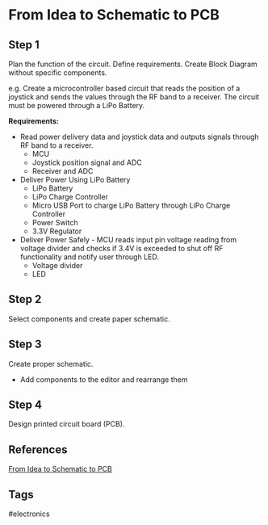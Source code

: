 # From Idea to Schematic to PCB 

## Step 1
Plan the function of the circuit. Define requirements. Create Block Diagram without specific components.

e.g. Create a microcontroller based circuit that reads the position of a joystick and sends the values through the RF band to a receiver. The circuit must be powered through a LiPo Battery.

**Requirements:**
* Read power delivery data and joystick data and outputs signals through RF band to a receiver.
	* MCU
	* Joystick position signal and ADC
	* Receiver and ADC	
* Deliver Power Using LiPo Battery
	* LiPo Battery
	* LiPo Charge Controller 
	* Micro USB Port to charge LiPo Battery through LiPo Charge Controller
	* Power Switch
	* 3.3V Regulator
* Deliver Power Safely - MCU reads input pin voltage reading from voltage divider and checks if 3.4V is exceeded to shut off RF functionality and notify user through LED.
	* Voltage divider
	* LED


## Step 2
Select components and create paper schematic.

## Step 3
Create proper schematic.
* Add components to the editor and rearrange them
## Step 4
Design printed circuit board (PCB).

## References
[From Idea to Schematic to PCB](https://www.youtube.com/watch?v=35YuILUlfGs&t=2s)

## Tags
#electronics
